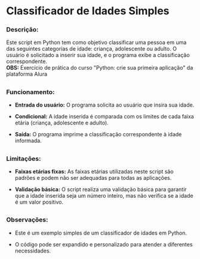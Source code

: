 **<h1>Classificador de Idades Simples</h1>**

**<h3>Descrição:</h3>**
Este script em Python tem como objetivo classificar uma pessoa em uma das seguintes categorias de idade: criança, adolescente ou adulto. O usuário é solicitado a inserir sua idade, e o programa exibe a classificação correspondente.
<br>
<b>OBS:</b> Exercício de prática do curso "Python: crie sua primeira aplicação" da plataforma Alura

## <h3>Funcionamento:</h3>

- **<b>Entrada do usuário:</b>** O programa solicita ao usuário que insira sua idade.


- **<b>Condicional:</b>** A idade inserida é comparada com os limites de cada faixa etária (criança, adolescente e adulto).


- <b>Saída:</b> O programa imprime a classificação correspondente à idade informada.

## <h3>Limitações:</h3>

- **<b>Faixas etárias fixas:</b>** As faixas etárias utilizadas neste script são padrões e podem não ser adequadas para todas as aplicações.

- **<b>Validação básica:</b>** O script realiza uma validação básica para garantir que a idade inserida seja um número inteiro, mas não verifica se a idade é um valor positivo.

## <h3>Observações:</h3>

- Este é um exemplo simples de um classificador de idades em Python.

- O código pode ser expandido e personalizado para atender a diferentes necessidades.
